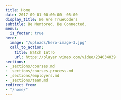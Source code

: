 ```yaml
---
title: Home
date: 2017-09-01 00:00:00 -05:00
display_title: We Are TrueCoders
subtitle: Be Mentored. Be Connected.
menus:
  is_footer: true
hero:
  image: "/uploads/hero-image-3.jpg"
  call_to_action:
    title: Watch Intro
    url: https://player.vimeo.com/video/234034039
sections:
- _sections/courses.md
- _sections/courses-process.md
- _sections/employers.md
- _sections/team.md
redirect_from:
- "/home/"
---
```


